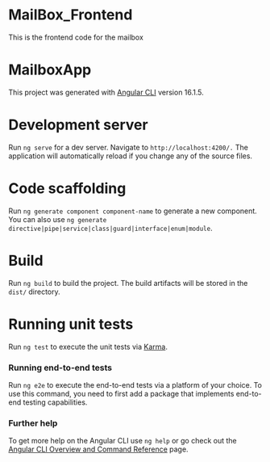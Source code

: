 
# MailBox_Frontend
This is the frontend code for the mailbox

# MailboxApp
This project was generated with [Angular CLI](https://github.com/angular/angular-cli "Angular-Cli - GitHub") version 16.1.5.

# Development server
Run  `ng serve` for a dev server. Navigate to `http://localhost:4200/.` The application will automatically reload if you change any of the source files.

# Code scaffolding
Run `ng generate component component-name` to generate a new component. You can also use `ng generate directive|pipe|service|class|guard|interface|enum|module`.

# Build
Run `ng build` to build the project. The build artifacts will be stored in the `dist/` directory.

# Running unit tests
Run `ng test` to execute the unit tests via [Karma](https://karma-runner.github.io/latest/index.html, "Karma GitHub").

### Running end-to-end tests
Run `ng e2e` to execute the end-to-end tests via a platform of your choice. To use this command, you need to first add a package that implements end-to-end testing capabilities.

### Further help
To get more help on the Angular CLI use `ng help` or go check out the [Angular CLI Overview and Command Reference](https://v17.angular.io/cli, "Angular Official Site") page.


